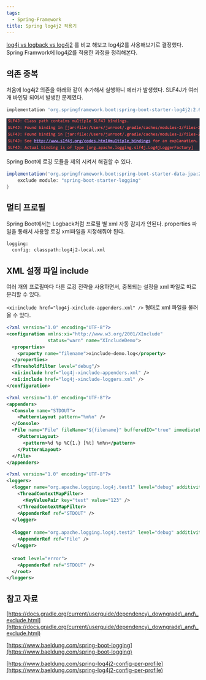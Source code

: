 ```yaml
---
tags:
  - Spring-Framework
title: Spring log4j2 적용기
---
```


[log4j vs logback vs log4j2](https://junroot.github.io/blog/posts/log4j-vs-logback-vs-log4j2/) 를 비교 해보고 log4j2를 사용해보기로 결정했다. Spring Framwork에 log4j2를 적용한 과정을 정리해본다.

## 의존 중복

처음에 log4j2 의존을 아래와 같이 추가해서 실행하니 에러가 발생했다. SLF4J가 여러 개 바인딩 되어서 발생한 문제였다.

```groovy
implementation 'org.springframework.boot:spring-boot-starter-log4j2:2.6.3'
```

![Untitled](assets/Untitled-4552367.png)

Spring Boot에 로깅 모듈을 제외 시켜서 해결할 수 있다.

```groovy
implementation('org.springframework.boot:spring-boot-starter-data-jpa:2.6.2') {
	exclude module: "spring-boot-starter-logging"
}
```

## 멀티 프로필

Spring Boot에서는 Logback처럼 프로필 별 xml 자동 감지가 안된다. properties 파일을 통해서 사용할 로깅 xml파일을 지정해줘야 된다.

```bash
logging:
  config: classpath:log4j2-local.xml
```

## XML 설정 파일 include

여러 개의 프로필마다 다른 로깅 전략을 사용하면서, 중복되는 설정을 xml 파일로 따로 분리할 수 있다.

`<xi:include href="log4j-xinclude-appenders.xml" />` 형태로 xml 파일을 불러올 수 있다.

```xml
<?xml version="1.0" encoding="UTF-8"?>
<configuration xmlns:xi="http://www.w3.org/2001/XInclude"
               status="warn" name="XIncludeDemo">
  <properties>
    <property name="filename">xinclude-demo.log</property>
  </properties>
  <ThresholdFilter level="debug"/>
  <xi:include href="log4j-xinclude-appenders.xml" />
  <xi:include href="log4j-xinclude-loggers.xml" />
</configuration>
```

```xml
<?xml version="1.0" encoding="UTF-8"?>
<appenders>
  <Console name="STDOUT">
    <PatternLayout pattern="%m%n" />
  </Console>
  <File name="File" fileName="${filename}" bufferedIO="true" immediateFlush="true">
    <PatternLayout>
      <pattern>%d %p %C{1.} [%t] %m%n</pattern>
    </PatternLayout>
  </File>
</appenders>
```

```xml
<?xml version="1.0" encoding="UTF-8"?>
<loggers>
  <logger name="org.apache.logging.log4j.test1" level="debug" additivity="false">
    <ThreadContextMapFilter>
      <KeyValuePair key="test" value="123" />
    </ThreadContextMapFilter>
    <AppenderRef ref="STDOUT" />
  </logger>
 
  <logger name="org.apache.logging.log4j.test2" level="debug" additivity="false">
    <AppenderRef ref="File" />
  </logger>
 
  <root level="error">
    <AppenderRef ref="STDOUT" />
  </root>
</loggers>
```

## 참고 자료

[https://docs.gradle.org/current/userguide/dependency\_downgrade\_and\_exclude.html](https://docs.gradle.org/current/userguide/dependency\_downgrade\_and\_exclude.html)

[https://www.baeldung.com/spring-boot-logging](https://www.baeldung.com/spring-boot-logging)

[https://www.baeldung.com/spring-log4j2-config-per-profile](https://www.baeldung.com/spring-log4j2-config-per-profile)
